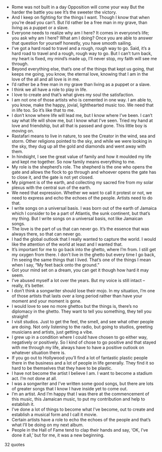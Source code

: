  - Rome was not built in a day Opposition will come your way But the harder the battle you see It’s the sweeter the victory.
 - And I keep on fighting for the things I want. Though I know that when you’re dead you can’t. But I’d rather be a free man in my grave, than living as a puppet or a slave.
 - Everyone needs to realize why am I here? It comes in everyone’s life; you ask why am I here? What am I doing? Once you are able to answer that question for yourself honestly, you have smooth sailing.
 - I’ve got a hard road to travel and a rough, rough way to go. Said, it’s a hard road to travel and a rough, rough way to go. But I can’t turn back, my heart is fixed, my mind’s made up, I’ll never stop, my faith will see me through.
 - Beyond everything else, that’s one of the things that kept us going, that keeps me going, you know, the eternal love, knowing that I am in the love of the all and all love is in me.
 - I’d rather be a free man in my grave than living as a puppet or a slave.
 - I think we all have a role to play in life.
 - I love to create and that’s what gives my soul the satisfaction.
 - I am not one of those artists who is cemented in one way. I am able to, you know, make the happy, jovial, lighthearted music too. We need that in life too. So it’s like that to me.
 - I don’t know where life will lead me, but I know where I’ve been. I can’t say what life will show me, but I know what I’ve seen. Tried my hand at love and friendship, but all that is passed and gone. This little boy is moving on.
 - Rastafari means to live in nature, to see the Creator in the wind, sea and storm. Other religions pointed to the sky, and while we were looking in the sky, they dug up all the gold and diamonds and went away with them.
 - In hindsight, I see the great value of family and how it moulded my life and kept me together. So now family means everything to me.
 - My role is the shepherd’s role. The shepherd is the one who opens the gate and allows the flock to go through and whoever opens the gate has to close it, and the gate is not yet closed.
 - My pigment is of the earth, and collecting my sacred fire from my solar plexus with the central sun of the earth.
 - We need that expression. Whether we want to call it protest or not, we need to express and echo the echoes of the people. Artists need to do that.
 - I write songs on a universal basis. I was born out of the earth of Jamaica which I consider to be a part of Atlantis, the sunk continent, but that’s my thing. But I write songs on a universal basis, not like Jamaican songs.
 - The love is the part of us that can never go. It’s the essence that was always there, so that can never go.
 - I had the global outlook that I really wanted to capture the world. I would like the attention of the world at least and I wanted that.
 - It’s important for me to go back into the ghetto, where I’m from. I still get my oxygen from there. I don’t live in the ghetto but every time I go back, I’m seeing the same things that I lived. That’s one of the things I mean when I say, “My feet back onto the ground.”
 - Got your mind set on a dream, you can get it though how hard it may seem.
 - I’ve abused myself a lot over the years. But my voice is still intact – really, it’s better.
 - I don’t think a songwriter should lose their mojo. In my situation, I’m one of those artists that lasts over a long period rather than have your moment and your moment is gone.
 - I would love to see no more ghettos but the things is, there’s no diplomacy in the ghetto. They want to tell you something, they tell you straight!
 - I visit studios. Just to get the feel, the smell, and see what other people are doing. Not only listening to the radio, but going to studios, greeting musicians and artists, just getting a vibe.
 - I grew up in a condition where I could have chosen to go either way, negatively or positively. So I kind of chose to go positive and that stayed with me through my life, always have to have a positive outlook on whatever situation there is.
 - If you go out to Hollywood you’ll find a lot of fantastic plastic people there in the business and a lot of people in life generally. They find it so hard to be themselves that they have to be plastic.
 - I have not become the artist I believe I am. I want to become a stadium act. I’m not done at all.
 - I was a songwriter and I’ve written some good songs, but there are lots of greater songs that I know I have inside yet to come out.
 - I’m an artist. And I’m happy that I was there at the commencement of this music, this Jamaican music, to put my contribution and help to establish it.
 - I’ve done a lot of things to become what I’ve become, out to create and establish a musical form and I call it movie.
 - Certain artists have a role to echo the echoes of the people and that’s what I’ll be doing on my next album.
 - People in the Hall of Fame tend to clap their hands and say, ‘OK, I’ve done it all,’ but for me, it was a new beginning.

32 quotes